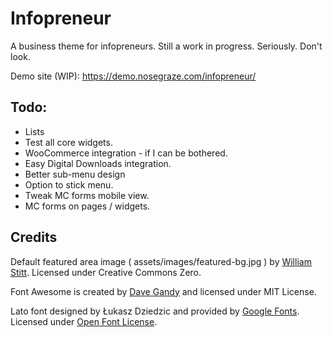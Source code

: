 # Infopreneur

A business theme for infopreneurs. Still a work in progress. Seriously. Don't look.

Demo site (WIP): https://demo.nosegraze.com/infopreneur/

## Todo:

* Lists
* Test all core widgets.
* WooCommerce integration - if I can be bothered.
* Easy Digital Downloads integration.
* Better sub-menu design
* Option to stick menu.
* Tweak MC forms mobile view.
* MC forms on pages / widgets.

## Credits

Default featured area image ( assets/images/featured-bg.jpg ) by [William Stitt](https://unsplash.com/@willpower). Licensed under Creative Commons Zero.

Font Awesome is created by [Dave Gandy](https://twitter.com/davegandy) and licensed under MIT License.

Lato font designed by Łukasz Dziedzic and provided by [Google Fonts](https://fonts.google.com/specimen/Lato). Licensed under [Open Font License](http://scripts.sil.org/cms/scripts/page.php?site_id=nrsi&id=OFL_web).